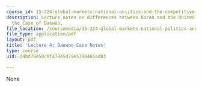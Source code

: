 ```yaml
---
course_id: 15-224-global-markets-national-politics-and-the-competitive-advantage-of-firms-spring-2003
description: Lecture notes on differences between Korea and the United States, and
  the Case of Daewoo.
file_location: /coursemedia/15-224-global-markets-national-politics-and-the-competitive-advantage-of-firms-spring-2003/24bd78e50c0f478e5d79e5790465adb3_daewoocasenoteslect.pdf
file_type: application/pdf
layout: pdf
title: 'Lecture 4: Daewoo Case Notes'
type: course
uid: 24bd78e50c0f478e5d79e5790465adb3

---
```

None